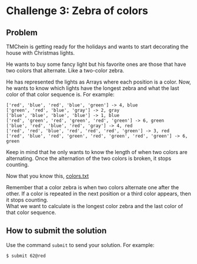 # Challenge 3: Zebra of colors

## Problem

TMChein is getting ready for the holidays and wants to start decorating the house with Christmas lights.

He wants to buy some fancy light but his favorite ones are those that have two colors that alternate. Like a two-color zebra.

He has represented the lights as Arrays where each position is a color. Now, he wants to know which lights have the longest zebra and what the last color of that color sequence is. For example:

```
['red', 'blue', 'red', 'blue', 'green'] -> 4, blue
['green', 'red', 'blue', 'gray'] -> 2, gray
['blue', 'blue', 'blue', 'blue'] -> 1, blue
['red', 'green', 'red', 'green', 'red', 'green'] -> 6, green
['blue', 'red', 'blue', 'red', 'gray'] -> 4, red
['red', 'red', 'blue', 'red', 'red', 'red', 'green'] -> 3, red
['red', 'blue', 'red', 'green', 'red', 'green', 'red', 'green'] -> 6, green
```

Keep in mind that he only wants to know the length of when two colors are alternating. Once the alternation of the two colors is broken, it stops counting.

Now that you know this, [colors.txt](/files/colors.txt)

Remember that a color zebra is when two colors alternate one after the other. If a color is repeated in the next position or a third color appears, then it stops counting.\
What we want to calculate is the longest color zebra and the last color of that color sequence.

## How to submit the solution

Use the command `submit` to send your solution. For example:

```
$ submit 62@red
```